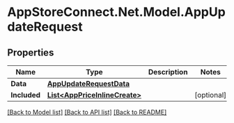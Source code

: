 # AppStoreConnect.Net.Model.AppUpdateRequest

## Properties

Name | Type | Description | Notes
------------ | ------------- | ------------- | -------------
**Data** | [**AppUpdateRequestData**](AppUpdateRequestData.md) |  | 
**Included** | [**List&lt;AppPriceInlineCreate&gt;**](AppPriceInlineCreate.md) |  | [optional] 

[[Back to Model list]](../README.md#documentation-for-models) [[Back to API list]](../README.md#documentation-for-api-endpoints) [[Back to README]](../README.md)

